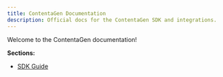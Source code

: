 ```yaml
---
title: ContentaGen Documentation
description: Official docs for the ContentaGen SDK and integrations.
---
```


Welcome to the ContentaGen documentation!

**Sections:**
- [SDK Guide](./sdk)
